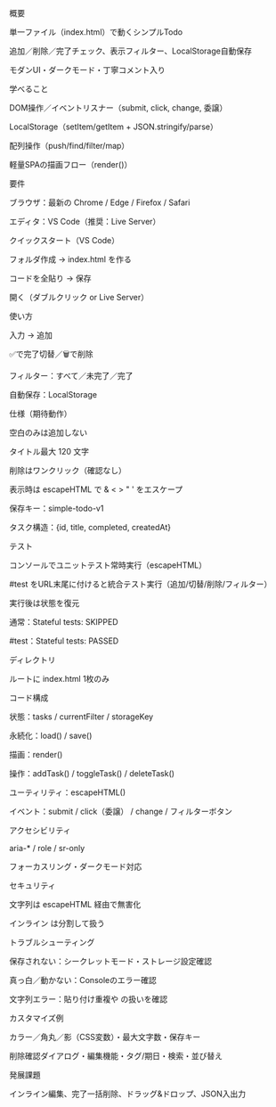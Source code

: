 概要

単一ファイル（index.html）で動くシンプルTodo

追加／削除／完了チェック、表示フィルター、LocalStorage自動保存

モダンUI・ダークモード・丁寧コメント入り

学べること

DOM操作／イベントリスナー（submit, click, change, 委譲）

LocalStorage（setItem/getItem + JSON.stringify/parse）

配列操作（push/find/filter/map）

軽量SPAの描画フロー（render()）

要件

ブラウザ：最新の Chrome / Edge / Firefox / Safari

エディタ：VS Code（推奨：Live Server）

クイックスタート（VS Code）

フォルダ作成 → index.html を作る

コードを全貼り → 保存

開く（ダブルクリック or Live Server）

使い方

入力 → 追加

✅で完了切替／🗑️で削除

フィルター：すべて／未完了／完了

自動保存：LocalStorage

仕様（期待動作）

空白のみは追加しない

タイトル最大 120 文字

削除はワンクリック（確認なし）

表示時は escapeHTML で & < > " ' をエスケープ

保存キー：simple-todo-v1

タスク構造：{id, title, completed, createdAt}

テスト

コンソールでユニットテスト常時実行（escapeHTML）

#test をURL末尾に付けると統合テスト実行（追加/切替/削除/フィルター）

実行後は状態を復元

通常：Stateful tests: SKIPPED

#test：Stateful tests: PASSED

ディレクトリ

ルートに index.html 1枚のみ

コード構成

状態：tasks / currentFilter / storageKey

永続化：load() / save()

描画：render()

操作：addTask() / toggleTask() / deleteTask()

ユーティリティ：escapeHTML()

イベント：submit / click（委譲） / change / フィルターボタン

アクセシビリティ

aria-* / role / sr-only

フォーカスリング・ダークモード対応

セキュリティ

文字列は escapeHTML 経由で無害化

インライン <script> での </script> は分割して扱う

トラブルシューティング

保存されない：シークレットモード・ストレージ設定確認

真っ白／動かない：Consoleのエラー確認

文字列エラー：貼り付け重複や </script> の扱いを確認

カスタマイズ例

カラー／角丸／影（CSS変数）・最大文字数・保存キー

削除確認ダイアログ・編集機能・タグ/期日・検索・並び替え

発展課題

インライン編集、完了一括削除、ドラッグ&ドロップ、JSON入出力
